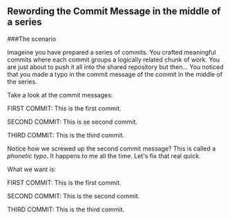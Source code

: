 ## Rewording the Commit Message in the middle of a series

###The scenario

Imageine you have prepared a series of commits. You crafted meaningful commits where each commit groups a logically related chunk of work. You are just about to push it all into the shared repository but then...
You noticed that you made a typo in the commit message of the commit in the middle of the series.

Take a look at the commit messages:

FIRST COMMIT: This is the first commit.

SECOND COMMIT: This is se second commit.

THIRD COMMIT: This is the third commit.

Notice how we screwed up the second commit message? This is called a *phonetic typo*. It happens to me all the time. Let's fix that real quick.

What we want is:

FIRST COMMIT: This is the first commit.

SECOND COMMIT: This is the second commit.

THIRD COMMIT: This is the third commit.